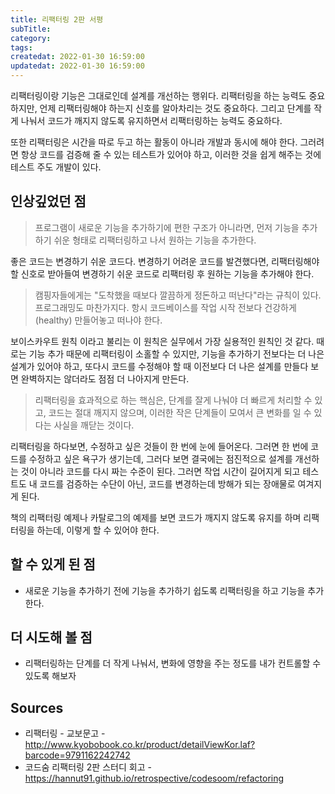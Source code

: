 ```yaml
---
title: 리팩터링 2판 서평
subTitle:
category:
tags:
createdat: 2022-01-30 16:59:00
updatedat: 2022-01-30 16:59:00
---
```


리팩터링이랑 기능은 그대로인데 설계를 개선하는 행위다. 리팩터링을 하는 능력도
중요하지만, 언제 리팩터링해야 하는지 신호를 알아차리는 것도 중요하다. 그리고
단계를 작게 나눠서 코드가 깨지지 않도록 유지하면서 리팩터링하는 능력도 중요하다.  

또한 리팩터링은 시간을 따로 두고 하는 활동이 아니라 개발과 동시에 해야 한다.
그러려면 항상 코드를 검증해 줄 수 있는 테스트가 있어야 하고, 이러한 것을 쉽게
해주는 것에 테스트 주도 개발이 있다.

## 인상깊었던 점

> 프로그램이 새로운 기능을 추가하기에 편한 구조가 아니라면, 먼저 기능을 추가하기
> 쉬운 형태로 리팩터링하고 나서 원하는 기능을 추가한다.

좋은 코드는 변경하기 쉬운 코드다. 변경하기 어려운 코드를 발견했다면,
리팩터링해야 할 신호로 받아들여 변경하기 쉬운 코드로 리팩터링 후 원하는 기능을
추가해야 한다.

> 캠핑자들에게는 "도착했을 때보다 깔끔하게 정돈하고 떠난다"라는 규칙이 있다.
> 프로그래밍도 마찬가지다. 항시 코드베이스를 작업 시작 전보다 건강하게(healthy)
> 만들어놓고 떠나야 한다.

보이스카우트 원칙 이라고 불리는 이 원칙은 실무에서 가장 실용적인 원칙인 것
같다. 때로는 기능 추가 때문에 리팩터링이 소홀할 수 있지만, 기능을 추가하기
전보다는 더 나은 설계가 있어야 하고, 또다시 코드를 수정해야 할 때 이전보다 더
나은 설계를 만들다 보면 완벽하지는 않더라도 점점 더 나아지게 만든다.

> 리팩터링을 효과적으로 하는 핵심은, 단계를 잘게 나눠야 더 빠르게 처리할 수
> 있고, 코드는 절대 깨지지 않으며, 이러한 작은 단계들이 모여서 큰 변화를 일 수
> 있다는 사실을 깨닫는 것이다.

리팩터링을 하다보면, 수정하고 싶은 것들이 한 번에 눈에 들어온다. 그러면 한 번에
코드를 수정하고 싶은 욕구가 생기는데, 그러다 보면 결국에는 점진적으로 설계를
개선하는 것이 아니라 코드를 다시 짜는 수준이 된다. 그러면 작업 시간이 길어지게
되고 테스트도 내 코드를 검증하는 수단이 아닌, 코드를 변경하는데 방해가 되는
장애물로 여겨지게 된다.  

책의 리팩터링 예제나 카탈로그의 예제를 보면 코드가 깨지지 않도록 유지를 하며
리팩터링을 하는데, 이렇게 할 수 있어야 한다.

## 할 수 있게 된 점

* 새로운 기능을 추가하기 전에 기능을 추가하기 쉽도록 리팩터링을 하고 기능을 추가한다.

## 더 시도해 볼 점

* 리팩터링하는 단계를 더 작게 나눠서, 변화에 영향을 주는 정도를 내가 컨트롤할
  수 있도록 해보자

## Sources

* 리팩터링 - 교보문고 - <http://www.kyobobook.co.kr/product/detailViewKor.laf?barcode=9791162242742>
* 코드숨 리팩터링 2판 스터디 회고 - <https://hannut91.github.io/retrospective/codesoom/refactoring>
